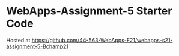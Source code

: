# WebApps-Assignment-5 Starter Code

Hosted at https://github.com/44-563-WebApps-F21/webapps-s21-assignment-5-Bchamp21
